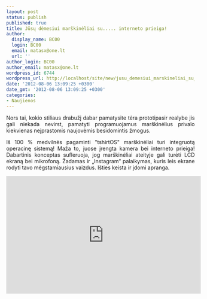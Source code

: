 ```yaml
---
layout: post
status: publish
published: true
title: Jūsų dėmesiui marškinėliai su..... interneto prieiga!
author:
  display_name: BC00
  login: BC00
  email: matasx@one.lt
  url: ''
author_login: BC00
author_email: matasx@one.lt
wordpress_id: 6744
wordpress_url: http://localhost/site/new/jusu_demesiui_marskineliai_su_interneto_prieiga/
date: '2012-08-06 13:09:25 +0300'
date_gmt: '2012-08-06 13:09:25 +0300'
categories:
- Naujienos
---
```

<p style="text-align: justify;">
	Nors tai, kokio stiliaus drabužį dabar pamatysite tėra prototipasir realybe jis gali niekada nevirst, pamatyti programuojamus mar&scaron;kinėlius privalo kiekvienas neįprastomis naujovėmis besidomintis žmogus.</p>
<p style="text-align: justify;">
	I&scaron; 100 % medvilnės pagaminti &quot;tshirtOS&quot; mar&scaron;kinėliai turi integruotą operacinę sistemą! Maža to, juose įrengta kamera bei interneto prieiga! Dabartinis konceptas sufleruoja, jog mar&scaron;kinėliai ateityje gali turėti LCD ekraną bei mikrofoną. Žadamas ir &bdquo;Instagram&ldquo; palaikymas, kuris leis ekrane rodyti tavo mėgstamiausius vaizdus. I&scaron;ties keista ir įdomi apranga.</p>
<p style="text-align: justify;">
	<iframe allowfullscreen="" frameborder="0" height="315" src="http://www.youtube.com/embed/q0GokKd2QRA" width="520"></iframe></p>
